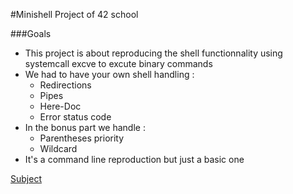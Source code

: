 #Minishell Project of 42 school

###Goals
* This project is about reproducing the shell functionnality using systemcall excve to excute binary commands
* We had to have your own shell handling : 
	* Redirections
	* Pipes
	* Here-Doc
	* Error status code
* In the bonus part we handle :
	* Parentheses priority
	* Wildcard
* It's a command line reproduction but just a basic one

[Subject](https://cdn.intra.42.fr/pdf/pdf/64488/en.subject.pdf)
